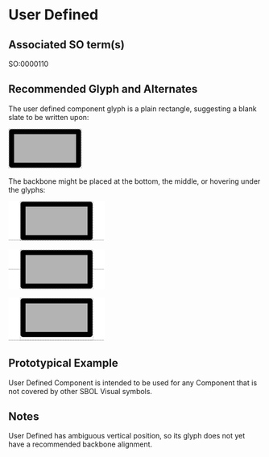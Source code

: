 # User Defined

## Associated SO term(s)
SO:0000110 

## Recommended Glyph and Alternates
The user defined component glyph is a plain rectangle, suggesting a blank slate to be written upon:

![glyph specification](user-defined-specification.png)

The backbone might be placed at the bottom, the middle, or hovering under the glyphs:

![glyph specification](user-defined-specification-bottom.png)

![glyph specification](user-defined-specification-middle.png)

![glyph specification](user-defined-specification-hover.png)

## Prototypical Example

User Defined Component is intended to be used for any Component that is not covered by other SBOL Visual symbols.

## Notes
User Defined has ambiguous vertical position, so its glyph does not yet have a recommended backbone alignment.
